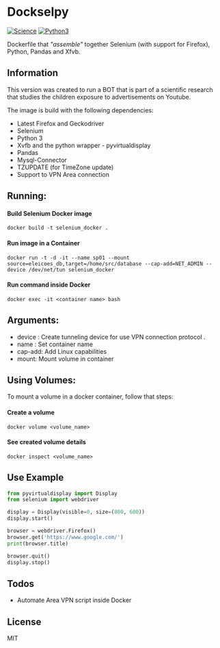 # Dockselpy

[![Science](https://forthebadge.com/images/badges/built-with-science.svg)](https://dcc.ufmg.br)
[![Python3](https://forthebadge.com/images/badges/made-with-python.svg)](https://www.python.org/)

Dockerfile that *"assemble"* together Selenium (with support for Firefox), Python, Pandas and Xfvb.

## Information

This version was created to run a BOT that is part of a scientific research that studies the children exposure to advertisements on Youtube.

The image is build with the following dependencies:
- Latest Firefox and Geckodriver
- Selenium
- Python 3
- Xvfb and the python wrapper - pyvirtualdisplay
- Pandas
- Mysql-Connector
- TZUPDATE (for TimeZone update)
- Support to VPN Area connection


## Running:
#### Build Selenium Docker image
    docker build -t selenium_docker .
#### Run image in a Container
	docker run -t -d -it --name sp01 --mount source=eleicoes_db,target=/home/src/database --cap-add=NET_ADMIN --device /dev/net/tun selenium_docker
#### Run command inside Docker
	docker exec -it <container name> bash

## Arguments:

- device : Create tunneling device for use VPN connection protocol .
- name : Set container name
- cap-add: Add Linux capabilities
- mount: Mount volume in container

## Using Volumes:
To mount a volume in a docker container, follow that steps:
#### Create a volume
    docker volume <volume_name>
#### See created volume details
    docker inspect <volume_name>


## Use Example

```python
from pyvirtualdisplay import Display
from selenium import webdriver

display = Display(visible=0, size=(800, 600))
display.start()

browser = webdriver.Firefox()
browser.get('https://www.google.com/')
print(browser.title)

browser.quit()
display.stop()

```

## Todos
 - Automate Area VPN script inside Docker

License
----

MIT
